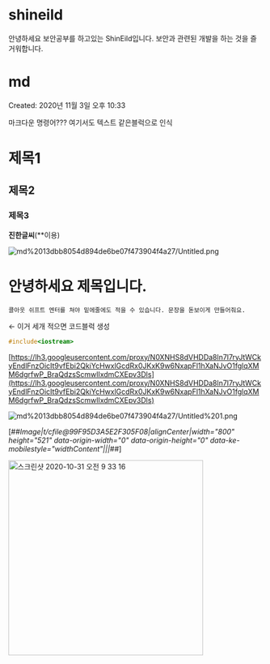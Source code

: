 # shineild

안녕하세요
보안공부를 하고있는 ShinEild입니다.
보안과 관련된 개발을 하는 것을 즐거워합니다.


# md

Created: 2020년 11월 3일 오후 10:33

마크다운 명령어???
여기서도 텍스트 같은블럭으로 인식

# 제목1
## 제목2
### 제목3
**진한글씨**(**이용)

![md%2013dbb8054d894de6be07f473904f4a27/Untitled.png](md%2013dbb8054d894de6be07f473904f4a27/Untitled.png)

# 안녕하세요 제목입니다.

`콜아웃
쉬프트 엔터를 쳐야 밑에줄에도 적을 수 있습니다.
문장을 돋보이게 만들어줘요.`

← 이거 세개 적으면 코드블럭 생성

```cpp
#include<iostream>

```

[https://lh3.googleusercontent.com/proxy/N0XNHS8dVHDDa8ln7I7ryJtWCkyEndlFnzOicIt9vfEbi2QkiYcHwxlGcdRx0JKxK9w6NxapFl1hXaNJvO1fglqXMM6dgrfwP_BraQdzsScmwlIxdmCXEpv3Dls](https://lh3.googleusercontent.com/proxy/N0XNHS8dVHDDa8ln7I7ryJtWCkyEndlFnzOicIt9vfEbi2QkiYcHwxlGcdRx0JKxK9w6NxapFl1hXaNJvO1fglqXMM6dgrfwP_BraQdzsScmwlIxdmCXEpv3Dls)

![md%2013dbb8054d894de6be07f473904f4a27/Untitled%201.png](md%2013dbb8054d894de6be07f473904f4a27/Untitled%201.png)



[##_Image|t/cfile@99F95D3A5E2F305F08|alignCenter|width="800" height="521" data-origin-width="0" data-origin-height="0" data-ke-mobilestyle="widthContent"|||_##]

<img width="385" alt="스크린샷 2020-10-31 오전 9 33 16" src="https://user-images.githubusercontent.com/49579706/97993529-8773c080-1e27-11eb-9091-c3c2e88a9c7c.png">
